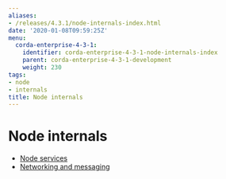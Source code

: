 ```yaml
---
aliases:
- /releases/4.3.1/node-internals-index.html
date: '2020-01-08T09:59:25Z'
menu:
  corda-enterprise-4-3-1:
    identifier: corda-enterprise-4-3-1-node-internals-index
    parent: corda-enterprise-4-3-1-development
    weight: 230
tags:
- node
- internals
title: Node internals
---
```



# Node internals



* [Node services](node-services.md)
* [Networking and messaging](messaging.md)



